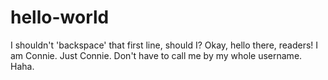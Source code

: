 # hello-world

I shouldn't 'backspace' that first line, should I?
Okay, hello there, readers!
I am Connie. Just Connie. Don't have to call me by my whole username. Haha.

